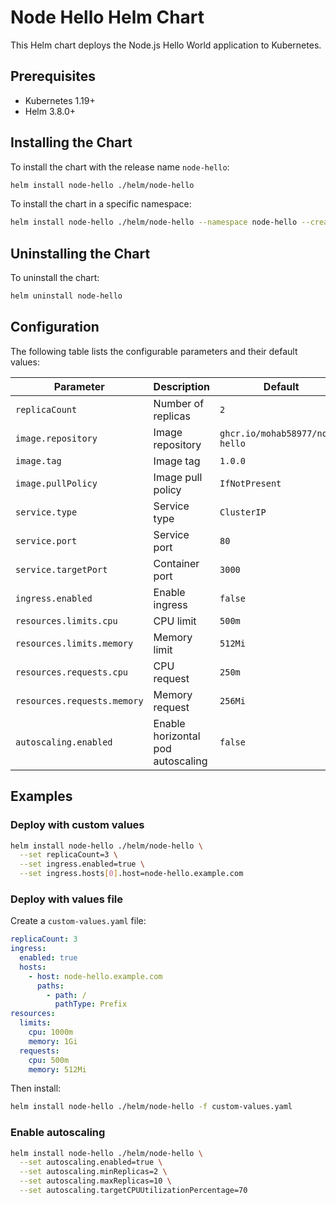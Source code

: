 # Node Hello Helm Chart

This Helm chart deploys the Node.js Hello World application to Kubernetes.

## Prerequisites

- Kubernetes 1.19+
- Helm 3.8.0+

## Installing the Chart

To install the chart with the release name `node-hello`:

```bash
helm install node-hello ./helm/node-hello
```

To install the chart in a specific namespace:

```bash
helm install node-hello ./helm/node-hello --namespace node-hello --create-namespace
```

## Uninstalling the Chart

To uninstall the chart:

```bash
helm uninstall node-hello
```

## Configuration

The following table lists the configurable parameters and their default values:

| Parameter                   | Description                       | Default                         |
| --------------------------- | --------------------------------- | ------------------------------- |
| `replicaCount`              | Number of replicas                | `2`                             |
| `image.repository`          | Image repository                  | `ghcr.io/mohab58977/node-hello` |
| `image.tag`                 | Image tag                         | `1.0.0`                         |
| `image.pullPolicy`          | Image pull policy                 | `IfNotPresent`                  |
| `service.type`              | Service type                      | `ClusterIP`                     |
| `service.port`              | Service port                      | `80`                            |
| `service.targetPort`        | Container port                    | `3000`                          |
| `ingress.enabled`           | Enable ingress                    | `false`                         |
| `resources.limits.cpu`      | CPU limit                         | `500m`                          |
| `resources.limits.memory`   | Memory limit                      | `512Mi`                         |
| `resources.requests.cpu`    | CPU request                       | `250m`                          |
| `resources.requests.memory` | Memory request                    | `256Mi`                         |
| `autoscaling.enabled`       | Enable horizontal pod autoscaling | `false`                         |

## Examples

### Deploy with custom values

```bash
helm install node-hello ./helm/node-hello \
  --set replicaCount=3 \
  --set ingress.enabled=true \
  --set ingress.hosts[0].host=node-hello.example.com
```

### Deploy with values file

Create a `custom-values.yaml` file:

```yaml
replicaCount: 3
ingress:
  enabled: true
  hosts:
    - host: node-hello.example.com
      paths:
        - path: /
          pathType: Prefix
resources:
  limits:
    cpu: 1000m
    memory: 1Gi
  requests:
    cpu: 500m
    memory: 512Mi
```

Then install:

```bash
helm install node-hello ./helm/node-hello -f custom-values.yaml
```

### Enable autoscaling

```bash
helm install node-hello ./helm/node-hello \
  --set autoscaling.enabled=true \
  --set autoscaling.minReplicas=2 \
  --set autoscaling.maxReplicas=10 \
  --set autoscaling.targetCPUUtilizationPercentage=70
```
